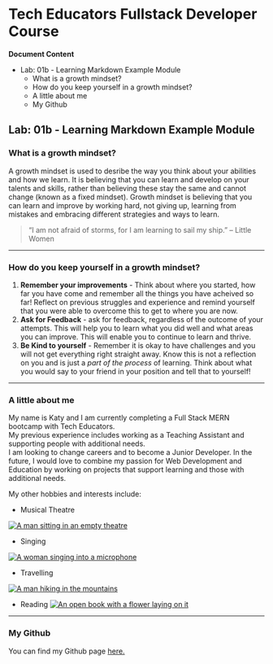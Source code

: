 # Tech Educators Fullstack Developer Course

**Document Content**
- Lab: 01b - Learning Markdown Example Module
  - What is a growth mindset?
  - How do you keep yourself in a growth mindset?
  - A little about me
  - My Github

## Lab: 01b - Learning Markdown Example Module

### What is a growth mindset?

A growth mindset is used to desribe the way you think about your abilities and how we learn. It is believing that you can learn and develop on your talents and skills, rather than believing these stay the same and cannot change (known as a fixed mindset). Growth mindset is believing that you can learn and improve by working hard, not giving up, learning from mistakes and embracing different strategies and ways to learn.

> “I am not afraid of storms, for I am learning to sail my ship.” – Little Women

***

### How do you keep yourself in a growth mindset?

1. **Remember your improvements** - Think about where you started, how far you have come and remember all the things you have acheived so far! Reflect on previous struggles and experience and remind yourself that you were able to overcome this to get to where you are now.
2. **Ask for Feedback** - ask for feedback, regardless of the outcome of your attempts. This will help you to learn what you did well and what areas you can improve. This will enable you to continue to learn and thrive.
3. **Be Kind to yourself** - Remember it is okay to have challenges and you will not get everything right straight away. Know this is not a reflection on you and is just a *part of the process* of learning. Think about what you would say to your friend in your position and tell that to yourself!

***

### A little about me

My name is Katy and I am currently completing a Full Stack MERN bootcamp with Tech Educators.  
My previous experience includes working as a Teaching Assistant and supporting people with additional needs.  
I am looking to change careers and to become a Junior Developer. In the future, I would love to combine my passion for Web Development and Education by working on projects that support learning and those with additional needs. 

My other hobbies and interests include:
- Musical Theatre

[![A man sitting in an empty theatre](https://images.pexels.com/photos/109669/pexels-photo-109669.jpeg?auto=compress&cs=tinysrgb&w=1260&h=750&dpr=1)](https://www.pexels.com/photo/theater-interior-109669/)

- Singing

[![A woman singing into a microphone](https://images.pexels.com/photos/2531728/pexels-photo-2531728.jpeg?auto=compress&cs=tinysrgb&w=1260&h=750&dpr=1)](https://www.pexels.com/photo/photo-of-woman-singing-in-music-studio-2531728/)

- Travelling

[![A man hiking in the mountains](https://images.pexels.com/photos/1271619/pexels-photo-1271619.jpeg?auto=compress&cs=tinysrgb&w=1260&h=750&dpr=1)](https://www.pexels.com/photo/man-standing-on-a-rock-1271619/)

- Reading
[![An open book with a flower laying on it](https://images.pexels.com/photos/4825139/pexels-photo-4825139.jpeg?auto=compress&cs=tinysrgb&w=1260&h=750&dpr=1)](https://www.pexels.com/photo/a-flower-marker-on-an-open-book-4825139/)

***

### My Github

You can find my Github page [here.](https://github.com/katy-ledgard?tab=repositories)


